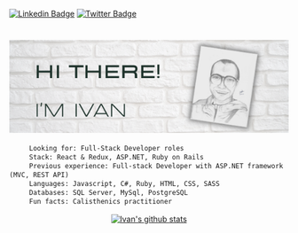 [![Linkedin Badge](https://img.shields.io/badge/LinkedIn-0077B5?style=for-the-badge&logo=linkedin&logoColor=white)](https://www.linkedin.com/in/fivan/)
[![Twitter Badge](https://img.shields.io/badge/Twitter-1DA1F2?style=for-the-badge&logo=twitter&logoColor=white)](https://twitter.com/fivanunam)

# <img src="ivan.png" alt="Header image" style="display: block; margin: 0 auto;" />
```console
     Looking for: Full-Stack Developer roles
     Stack: React & Redux, ASP.NET, Ruby on Rails
     Previous experience: Full-stack Developer with ASP.NET framework (MVC, REST API)
     Languages: Javascript, C#, Ruby, HTML, CSS, SASS
     Databases: SQL Server, MySql, PostgreSQL
     Fun facts: Calisthenics practitioner
```
<div style="display: flex; flex-direction: column; justify-content: center; align-items: center;">
     <a href="https://github.com/fivan18/github-readme-stats">
          <img align="center" src="https://github-readme-stats.vercel.app/api?username=fivan18&show_icons=true&include_all_commits=true&theme=material-palenight" alt="Ivan's github stats" />
     </a>
     <!-- 
     <a href="https://github.com/fivan18/github-readme-stats">
          <img align="center" src="https://github-readme-stats.vercel.app/api/top-langs/?username=fivan18&layout=compact&theme=material-palenight" />
     </a>
     -->
</div>


<!--
**fivan18/fivan18** is a ✨ _special_ ✨ repository because its `README.md` (this file) appears on your GitHub profile.

Here are some ideas to get you started:

- 🔭 I’m currently working on ...
- 🌱 I’m currently learning ...
- 👯 I’m looking to collaborate on ...
- 🤔 I’m looking for help with ...
- 💬 Ask me about ...
- 📫 How to reach me: ...
- 😄 Pronouns: ...
- ⚡ Fun fact: ...
-->
